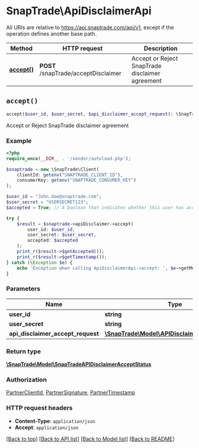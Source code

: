 # SnapTrade\ApiDisclaimerApi

All URIs are relative to https://api.snaptrade.com/api/v1, except if the operation defines another base path.

| Method | HTTP request | Description |
| ------------- | ------------- | ------------- |
| [**accept()**](ApiDisclaimerApi.md#accept) | **POST** /snapTrade/acceptDisclaimer | Accept or Reject SnapTrade disclaimer agreement |


## `accept()`

```php
accept($user_id, $user_secret, $api_disclaimer_accept_request): \SnapTrade\Model\SnapTradeAPIDisclaimerAcceptStatus
```

Accept or Reject SnapTrade disclaimer agreement

### Example

```php
<?php
require_once(__DIR__ . '/vendor/autoload.php');

$snaptrade = new \SnapTrade\Client(
    clientId: getenv("SNAPTRADE_CLIENT_ID"),
    consumerKey: getenv("SNAPTRADE_CONSUMER_KEY")
);

$user_id = "John.doe@snaptrade.com";
$user_secret = "USERSECRET123";
$accepted = True; // A boolean that indicates whether this user has accepted the disclaimer or not.

try {
    $result = $snaptrade->apiDisclaimer->accept(
        user_id: $user_id, 
        user_secret: $user_secret, 
        accepted: $accepted
    );
    print_r($result->$getAccepted());
    print_r($result->$getTimestamp());
} catch (\Exception $e) {
    echo 'Exception when calling ApiDisclaimerApi->accept: ', $e->getMessage(), PHP_EOL;
}
```

### Parameters

| Name | Type | Description  | Notes |
| ------------- | ------------- | ------------- | ------------- |
| **user_id** | **string**|  | |
| **user_secret** | **string**|  | |
| **api_disclaimer_accept_request** | [**\SnapTrade\Model\APIDisclaimerAcceptRequest**](../Model/APIDisclaimerAcceptRequest.md)|  | |

### Return type

[**\SnapTrade\Model\SnapTradeAPIDisclaimerAcceptStatus**](../Model/SnapTradeAPIDisclaimerAcceptStatus.md)

### Authorization

[PartnerClientId](../../README.md#PartnerClientId), [PartnerSignature](../../README.md#PartnerSignature), [PartnerTimestamp](../../README.md#PartnerTimestamp)

### HTTP request headers

- **Content-Type**: `application/json`
- **Accept**: `application/json`

[[Back to top]](#) [[Back to API list]](../../README.md#endpoints)
[[Back to Model list]](../../README.md#models)
[[Back to README]](../../README.md)
